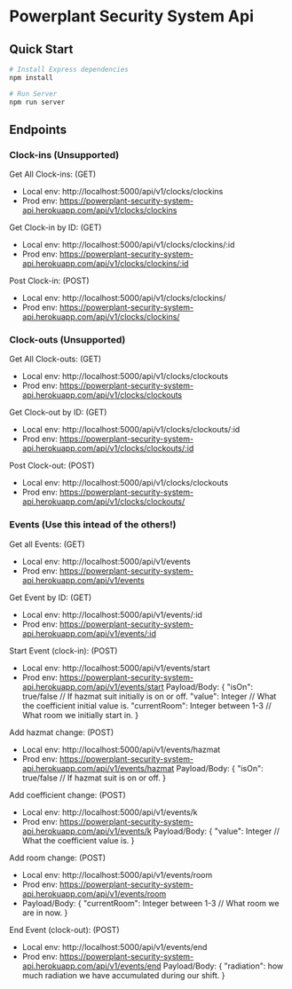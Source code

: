 ﻿# Powerplant Security System Api

## Quick Start

```bash
# Install Express dependencies
npm install

# Run Server
npm run server
```

## Endpoints

### Clock-ins (Unsupported)

Get All Clock-ins: (GET)

- Local env: http://localhost:5000/api/v1/clocks/clockins
- Prod env: https://powerplant-security-system-api.herokuapp.com/api/v1/clocks/clockins

Get Clock-in by ID: (GET)

- Local env: http://localhost:5000/api/v1/clocks/clockins/:id
- Prod env: https://powerplant-security-system-api.herokuapp.com/api/v1/clocks/clockins/:id

Post Clock-in: (POST)

- Local env: http://localhost:5000/api/v1/clocks/clockins/
- Prod env: https://powerplant-security-system-api.herokuapp.com/api/v1/clocks/clockins/

### Clock-outs (Unsupported)

Get All Clock-outs: (GET)

- Local env: http://localhost:5000/api/v1/clocks/clockouts
- Prod env: https://powerplant-security-system-api.herokuapp.com/api/v1/clocks/clockouts

Get Clock-out by ID: (GET)

- Local env: http://localhost:5000/api/v1/clocks/clockouts/:id
- Prod env: https://powerplant-security-system-api.herokuapp.com/api/v1/clocks/clockouts/:id

Post Clock-out: (POST)

- Local env: http://localhost:5000/api/v1/clocks/clockouts
- Prod env: https://powerplant-security-system-api.herokuapp.com/api/v1/clocks/clockouts/

### Events (Use this intead of the others!)

Get all Events: (GET)

- Local env: http://localhost:5000/api/v1/events
- Prod env: https://powerplant-security-system-api.herokuapp.com/api/v1/events

Get Event by ID: (GET)

- Local env: http://localhost:5000/api/v1/events/:id
- Prod env: https://powerplant-security-system-api.herokuapp.com/api/v1/events/:id

Start Event (clock-in): (POST)

- Local env: http://localhost:5000/api/v1/events/start
- Prod env: https://powerplant-security-system-api.herokuapp.com/api/v1/events/start
 Payload/Body: {
  "isOn": true/false // If hazmat suit initially is on or off.
  "value": Integer // What the coefficient initial value is.
  "currentRoom": Integer between 1-3 // What room we initially start in.
  }

Add hazmat change: (POST)

- Local env: http://localhost:5000/api/v1/events/hazmat
- Prod env: https://powerplant-security-system-api.herokuapp.com/api/v1/events/hazmat
 Payload/Body: {
  "isOn": true/false // If hazmat suit is on or off.
  }

Add coefficient change: (POST)

- Local env: http://localhost:5000/api/v1/events/k
- Prod env: https://powerplant-security-system-api.herokuapp.com/api/v1/events/k
 Payload/Body: {
  "value": Integer // What the coefficient value is.
  }

Add room change: (POST)

- Local env: http://localhost:5000/api/v1/events/room
- Prod env: https://powerplant-security-system-api.herokuapp.com/api/v1/events/room
- Payload/Body: {
  "currentRoom": Integer between 1-3 // What room we are in now.
  }

End Event (clock-out): (POST)

- Local env: http://localhost:5000/api/v1/events/end
- Prod env: https://powerplant-security-system-api.herokuapp.com/api/v1/events/end
 Payload/Body: {
  "radiation": how much radiation we have accumulated during our shift.
  }
